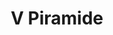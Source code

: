 ---
title: V Piramide

mediaPath: /videos/p_14_gb-1080p.mp4
mediaPosition:  [296251.0723864292,4633701.959845937,129.05533985330038]
mediaRotation:  [0.7574961606925863,0.022911060029451716,0.019724458258800245,0.6521392455685483]
mediaScale: 1
cameraFOV: 34

cameraPosition:  [296251.2875397294,4633698.406350258,128.52019733232348]
cameraTarget:  [296251.1543296354,4633700.606462889,128.851525671085]

animationEntry: 
---